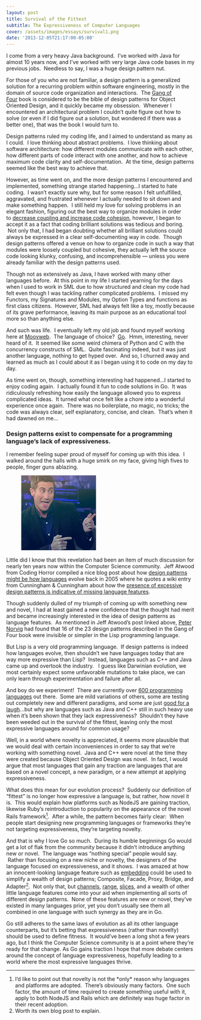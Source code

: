 ```yaml
---
layout: post
title: Survival of the Fittest
subtitle: The Expressiveness of Computer Languages
cover: /assets/images/essays/survival1.png
date: '2013-12-05T21:17:00-05:00'
---
```


I come from a very heavy Java background.  I’ve worked with Java for almost 10 years now, and I’ve worked with very large Java code bases in my previous jobs.  Needless to say, I was a huge design pattern nut.

For those of you who are not familiar, a design pattern is a generalized solution for a recurring problem within software engineering, mostly in the domain of source code organization and interactions.  The [Gang of Four](http://www.amazon.com/Design-Patterns-Elements-Reusable-Object-Oriented/dp/0201633612) book is considered to be the bible of design patterns for Object Oriented Design, and it quickly became my obsession.  Whenever I encountered an architectural problem I couldn’t quite figure out how to solve (or even if I did figure out a solution, but wondered if there was a better one), that was the book I would turn to.

Design patterns ruled my coding life, and I aimed to understand as many as I could.  I love thinking about abstract problems.  I love thinking about software architecture: how different modules communicate with each other, how different parts of code interact with one another, and how to achieve maximum code clarity and self-documentation.  At the time, design patterns seemed like the best way to achieve that.

However, as time went on, and the more design patterns I encountered and implemented, something strange started happening…I started to hate coding.  I wasn’t exactly sure why, but for some reason I felt unfulfilled, aggravated, and frustrated whenever I actually needed to sit down and make something happen.  I still held my love for solving problems in an elegant fashion, figuring out the best way to organize modules in order to [decrease coupling and increase code cohesion](http://en.wikipedia.org/wiki/Coupling_(computer_programming)), however, I began to accept it as a fact that coding brilliant solutions was tedious and boring.  Not only that, I had began doubting whether all brilliant solutions could always be expressed in a clear self-documenting way in code.  Though design patterns offered a venue on how to organize code in such a way that modules were loosely coupled but cohesive, they actually left the source code looking klunky, confusing, and incomprehensible — unless you were already familiar with the design patterns used.

Though not as extensively as Java, I have worked with many other languages before.  At this point in my life I started yearning for the days when I used to work in SML due to how structured and clean my code had felt even though I was tackling rather complicated problems.  I missed my Functors, my Signatures and Modules, my Option Types and functions as first class citizens.  However, SML had always felt like a toy, mostly because of its grave performance, leaving its main purpose as an educational tool more so than anything else.

And such was life.  I eventually left my old job and found myself working here at [Moovweb](http://moovweb.com/).  The language of choice?  [Go](http://golang.org/).  Hmm, interesting, never heard of it.  It seemed like some weird chimera of Python and C with the concurrency constructs of SML.  Quite fascinating indeed, but it was just another language, nothing to get hyped over.  And so, I churned away and learned as much as I could about it as I began using it to code on my day to day.

As time went on, though, something interesting had happened…I started to enjoy coding again.  I actually found it fun to code solutions in Go.  It was ridiculously refreshing how easily the language allowed you to express complicated ideas.  It turned what once felt like a chore into a wonderful experience once again.  There was no boilerplate, no magic, no tricks; the code was always clear, self explanatory, concise, and clean.  That’s when it had dawned on me…

### Design patterns exist to compensate for a programming language’s lack of expressiveness.

I remember feeling super proud of myself for coming up with this idea.  I walked around the halls with a huge smirk on my face, giving high fives to people, finger guns ablazing.

<figure>
<img src="/assets/images/essays/survival2.gif">
</figure>

Little did I know that this revelation had been an item of much discussion for nearly ten years now within the Computer Science community.  Jeff Atwood from Coding Horror compiled a nice blog post about how [design patterns might be how languages](http://www.codinghorror.com/blog/2005/06/are-design-patterns-how-languages-evolve.html) evolve back in 2005 where he quotes a wiki entry from Cunningham & Cunningham about how the [presence of excessive design patterns is indicative of missing language features](http://c2.com/cgi/wiki?AreDesignPatternsMissingLanguageFeatures).

Though suddenly dulled of my triumph of coming up with something new and novel, I had at least gained a new confidence that the thought had merit and became increasingly interested in the idea of design patterns as language features.  As mentioned in Jeff Atwood’s post linked above, [Peter Norvig](http://norvig.com/design-patterns/) had found that 16 of the 23 design patterns described in the Gang of Four book were invisible or simpler in the Lisp programming language.

But Lisp is a very old programming language.  If design patterns is indeed how languages evolve, then shouldn’t we have languages today that are way more expressive than Lisp?  Instead, languages such as C++ and Java came up and overtook the industry.   I guess like Darwinian evolution, we most certainly expect some unfavorable mutations to take place, we can only learn through experimentation and failure after all.

And boy do we experiment!  There are currently over [600 programming languages](http://en.wikipedia.org/wiki/List_of_programming_languages) out there.  Some are mild variations of others, some are testing out completely new and different paradigms, and some are just [good for a laugh](http://en.wikipedia.org/wiki/Esoteric_programming_language)…but why are languages such as Java and C++ still in such heavy use when it’s been shown that they lack expressiveness?  Shouldn’t they have been weeded out in the survival of the fittest, leaving only the most expressive languages around for common usage?

Well, in a world where novelty is appreciated, it seems more plausible that we would deal with certain inconveniences in order to say that we’re working with something novel.  Java and C++ were novel at the time they were created because Object Oriented Design was novel.  In fact, I would argue that most languages that gain any traction are languages that are based on a novel concept, a new paradigm, or a new attempt at applying expressiveness.

What does this mean for our evolution process?  Suddenly our definition of “fittest” is no longer how expressive a language is, but rather, how novel it is.  This would explain how platforms such as NodeJS are gaining traction, likewise Ruby’s reintroduction to popularity on the appearance of the novel Rails framework[<sup>1</sup>](#footnotes).  After a while, the pattern becomes fairly clear:  When people start designing new programming languages or frameworks they’re not targeting expressiveness, they’re targeting novelty.

And that is why I love Go so much.  During its humble beginnings Go would get a lot of flak from the community because it didn’t introduce anything new or novel.  The language was “nothing special” people would say.  Rather than focusing on a new niche or novelty, the designers of the language focused on expressiveness, and it shows.  I was amazed at how an innocent-looking language feature such as [embedding](http://golang.org/doc/effective_go.html#embedding) could be used to simplify a wealth of design patterns; Composite, Facade, Proxy, Bridge, and Adapter[<sup>2</sup>](#footnotes).  Not only that, but [channels](http://golangtutorials.blogspot.com/2011/06/channels-in-go.html), [range](https://code.google.com/p/go-wiki/wiki/Range), [slices](http://blog.golang.org/slices), and a wealth of other little language features come into your aid when implementing all sorts of different design patterns.  None of these features are new or novel, they’ve existed in many languages prior, yet you don’t usually see them all combined in one language with such synergy as they are in Go.

Go still adheres to the same laws of evolution as all its other language counterparts, but it’s betting that expressiveness (rather than novelty) should be used to define fitness.  It would’ve been a long shot a few years ago, but I think the Computer Science community is at a point where they’re ready for that change. As Go gains traction I hope that more debate centers around the concept of language expressiveness, hopefully leading to a world where the most expressive languages thrive.

---
<a name="footnotes"></a>

<ol>
<li>I’d like to point out that novelty is not the *only* reason why languages and platforms are adopted.  There’s obviously many factors.  One such factor, the amount of time required to create something useful with it, apply to both NodeJS and Rails which are definitely was huge factor in their recent adoption.</li>
<li>Worth its own blog post to explain.</li>
</ol>
